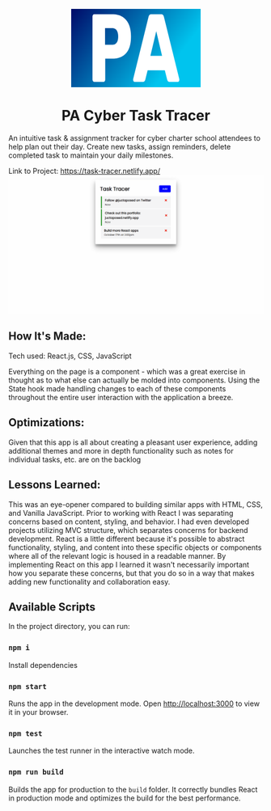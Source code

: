 <p align="center">
<img src="https://github.com/juctaposed/PAcyber-assignment-tracer/blob/main/public/PA-logo.png" alt="logo" align="center" width="256" height="155"/>
</p>

<div align="center">

# PA Cyber Task Tracer

</div>

An intuitive task & assignment tracker for cyber charter school attendees to help plan out their day. Create new tasks, assign reminders, delete completed task to maintain your daily milestones.

Link to Project: https://task-tracer.netlify.app/
![](https://github.com/juctaposed/PAcyber-assignment-tracer/blob/main/public/taskTracerDemo.gif)

## How It's Made:
Tech used: React.js, CSS, JavaScript

Everything on the page is a component - which was a great exercise in thought as to what else can actually be molded into components. Using the State hook made handling changes to each of these components throughout the entire user interaction with the application a breeze. 

## Optimizations:

Given that this app is all about creating a pleasant user experience, adding additional themes and more in depth functionality such as notes for individual tasks, etc. are on the backlog

## Lessons Learned:

This was an eye-opener compared to building similar apps with HTML, CSS, and Vanilla JavaScript. Prior to working with React I was separating concerns based on content, styling, and behavior. I had even developed projects utilizing MVC structure, which separates concerns for backend development. React is a little different because it's possible to abstract functionality, styling, and content into these specific objects or components where all of the relevant logic is housed in a readable manner. By implementing React on this app I learned it wasn't necessarily important how you separate these concerns, but that you do so in a way that makes adding new functionality and collaboration easy. 


## Available Scripts

In the project directory, you can run:

### `npm i`

Install dependencies

### `npm start`

Runs the app in the development mode.
Open [http://localhost:3000](http://localhost:3000) to view it in your browser.

### `npm test`

Launches the test runner in the interactive watch mode.

### `npm run build`

Builds the app for production to the `build` folder.
It correctly bundles React in production mode and optimizes the build for the best performance.
